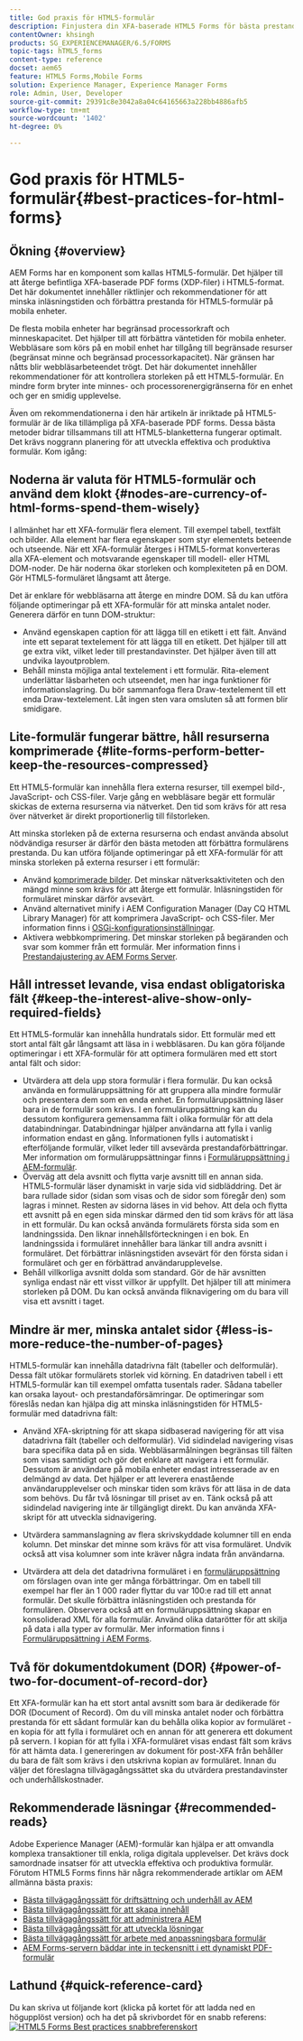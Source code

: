 ```yaml
---
title: God praxis för HTML5-formulär
description: Finjustera din XFA-baserade HTML5 Forms för bästa prestanda.
contentOwner: khsingh
products: SG_EXPERIENCEMANAGER/6.5/FORMS
topic-tags: hTML5_forms
content-type: reference
docset: aem65
feature: HTML5 Forms,Mobile Forms
solution: Experience Manager, Experience Manager Forms
role: Admin, User, Developer
source-git-commit: 29391c8e3042a8a04c64165663a228bb4886afb5
workflow-type: tm+mt
source-wordcount: '1402'
ht-degree: 0%

---
```


# God praxis för HTML5-formulär{#best-practices-for-html-forms}

## Ökning {#overview}

AEM Forms har en komponent som kallas HTML5-formulär. Det hjälper till att återge befintliga XFA-baserade PDF forms (XDP-filer) i HTML5-format. Det här dokumentet innehåller riktlinjer och rekommendationer för att minska inläsningstiden och förbättra prestanda för HTML5-formulär på mobila enheter.

De flesta mobila enheter har begränsad processorkraft och minneskapacitet. Det hjälper till att förbättra väntetiden för mobila enheter. Webbläsare som körs på en mobil enhet har tillgång till begränsade resurser (begränsat minne och begränsad processorkapacitet). När gränsen har nåtts blir webbläsarbeteendet trögt. Det här dokumentet innehåller rekommendationer för att kontrollera storleken på ett HTML5-formulär. En mindre form bryter inte minnes- och processorenergigränserna för en enhet och ger en smidig upplevelse.

Även om rekommendationerna i den här artikeln är inriktade på HTML5-formulär är de lika tillämpliga på XFA-baserade PDF forms. Dessa bästa metoder bidrar tillsammans till att HTML5-blanketterna fungerar optimalt. Det krävs noggrann planering för att utveckla effektiva och produktiva formulär. Kom igång:

## Noderna är valuta för HTML5-formulär och använd dem klokt {#nodes-are-currency-of-html-forms-spend-them-wisely}

I allmänhet har ett XFA-formulär flera element. Till exempel tabell, textfält och bilder. Alla element har flera egenskaper som styr elementets beteende och utseende. När ett XFA-formulär återges i HTML5-format konverteras alla XFA-element och motsvarande egenskaper till modell- eller HTML DOM-noder. De här noderna ökar storleken och komplexiteten på en DOM. Gör HTML5-formuläret långsamt att återge.

Det är enklare för webbläsarna att återge en mindre DOM. Så du kan utföra följande optimeringar på ett XFA-formulär för att minska antalet noder. Generera därför en tunn DOM-struktur:

* Använd egenskapen caption för att lägga till en etikett i ett fält. Använd inte ett separat textelement för att lägga till en etikett. Det hjälper till att ge extra vikt, vilket leder till prestandavinster. Det hjälper även till att undvika layoutproblem.
* Behåll minsta möjliga antal textelement i ett formulär. Rita-element underlättar läsbarheten och utseendet, men har inga funktioner för informationslagring. Du bör sammanfoga flera Draw-textelement till ett enda Draw-textelement. Låt ingen sten vara omsluten så att formen blir smidigare.

## Lite-formulär fungerar bättre, håll resurserna komprimerade {#lite-forms-perform-better-keep-the-resources-compressed}

Ett HTML5-formulär kan innehålla flera externa resurser, till exempel bild-, JavaScript- och CSS-filer. Varje gång en webbläsare begär ett formulär skickas de externa resurserna via nätverket. Den tid som krävs för att resa över nätverket är direkt proportionerlig till filstorleken.

Att minska storleken på de externa resurserna och endast använda absolut nödvändiga resurser är därför den bästa metoden att förbättra formulärens prestanda. Du kan utföra följande optimeringar på ett XFA-formulär för att minska storleken på externa resurser i ett formulär:

* Använd [komprimerade bilder](/help/assets/best-practices-for-optimizing-the-quality-of-your-images.md). Det minskar nätverksaktiviteten och den mängd minne som krävs för att återge ett formulär. Inläsningstiden för formuläret minskar därför avsevärt.
* Använd alternativet minify i AEM Configuration Manager (Day CQ HTML Library Manager) för att komprimera JavaScript- och CSS-filer. Mer information finns i [OSGi-konfigurationsinställningar](/help/sites-deploying/osgi-configuration-settings.md).
* Aktivera webbkomprimering. Det minskar storleken på begäranden och svar som kommer från ett formulär. Mer information finns i [Prestandajustering av AEM Forms Server](https://helpx.adobe.com/aem-forms/6-3/performance-tuning-aem-forms.html).

## Håll intresset levande, visa endast obligatoriska fält  {#keep-the-interest-alive-show-only-required-fields}

Ett HTML5-formulär kan innehålla hundratals sidor. Ett formulär med ett stort antal fält går långsamt att läsa in i webbläsaren. Du kan göra följande optimeringar i ett XFA-formulär för att optimera formulären med ett stort antal fält och sidor:

* Utvärdera att dela upp stora formulär i flera formulär. Du kan också använda en formuläruppsättning för att gruppera alla mindre formulär och presentera dem som en enda enhet. En formuläruppsättning läser bara in de formulär som krävs. I en formuläruppsättning kan du dessutom konfigurera gemensamma fält i olika formulär för att dela databindningar. Databindningar hjälper användarna att fylla i vanlig information endast en gång. Informationen fylls i automatiskt i efterföljande formulär, vilket leder till avsevärda prestandaförbättringar. Mer information om formuläruppsättningar finns i [Formuläruppsättning i AEM-formulär](https://helpx.adobe.com/aem-forms/6-3/formset-in-aem-forms.html).
* Överväg att dela avsnitt och flytta varje avsnitt till en annan sida. HTML5-formulär läser dynamiskt in varje sida vid sidbläddring. Det är bara rullade sidor (sidan som visas och de sidor som föregår den) som lagras i minnet. Resten av sidorna läses in vid behov. Att dela och flytta ett avsnitt på en egen sida minskar därmed den tid som krävs för att läsa in ett formulär. Du kan också använda formulärets första sida som en landningssida. Den liknar innehållsförteckningen i en bok. En landningssida i formuläret innehåller bara länkar till andra avsnitt i formuläret. Det förbättrar inläsningstiden avsevärt för den första sidan i formuläret och ger en förbättrad användarupplevelse.
* Behåll villkorliga avsnitt dolda som standard. Gör de här avsnitten synliga endast när ett visst villkor är uppfyllt. Det hjälper till att minimera storleken på DOM. Du kan också använda fliknavigering om du bara vill visa ett avsnitt i taget.

## Mindre är mer, minska antalet sidor {#less-is-more-reduce-the-number-of-pages}

HTML5-formulär kan innehålla datadrivna fält (tabeller och delformulär). Dessa fält utökar formulärets storlek vid körning. En datadriven tabell i ett HTML5-formulär kan till exempel omfatta tusentals rader. Sådana tabeller kan orsaka layout- och prestandaförsämringar. De optimeringar som föreslås nedan kan hjälpa dig att minska inläsningstiden för HTML5-formulär med datadrivna fält:

* Använd XFA-skriptning för att skapa sidbaserad navigering för att visa datadrivna fält (tabeller och delformulär). Vid sidindelad navigering visas bara specifika data på en sida. Webbläsarmålningen begränsas till fälten som visas samtidigt och gör det enklare att navigera i ett formulär. Dessutom är användare på mobila enheter endast intresserade av en delmängd av data. Det hjälper er att leverera enastående användarupplevelser och minskar tiden som krävs för att läsa in de data som behövs. Du får två lösningar till priset av en.  Tänk också på att sidindelad navigering inte är tillgängligt direkt. Du kan använda XFA-skript för att utveckla sidnavigering.

* Utvärdera sammanslagning av flera skrivskyddade kolumner till en enda kolumn. Det minskar det minne som krävs för att visa formuläret. Undvik också att visa kolumner som inte kräver några indata från användarna.
* Utvärdera att dela det datadrivna formuläret i en [formuläruppsättning](https://helpx.adobe.com/aem-forms/6-3/formset-in-aem-forms.html) om förslagen ovan inte ger många förbättringar. Om en tabell till exempel har fler än 1 000 rader flyttar du var 100:e rad till ett annat formulär. Det skulle förbättra inläsningstiden och prestanda för formulären.  Observera också att en formuläruppsättning skapar en konsoliderad XML för alla formulär. Använd olika datarötter för att skilja på data i alla typer av formulär. Mer information finns i [Formuläruppsättning i AEM Forms](https://helpx.adobe.com/aem-forms/6-3/formset-in-aem-forms.html).

## Två för dokumentdokument (DOR) {#power-of-two-for-document-of-record-dor}

Ett XFA-formulär kan ha ett stort antal avsnitt som bara är dedikerade för DOR (Document of Record). Om du vill minska antalet noder och förbättra prestanda för ett sådant formulär kan du behålla olika kopior av formuläret - en kopia för att fylla i formuläret och en annan för att generera ett dokument på servern. I kopian för att fylla i XFA-formuläret visas endast fält som krävs för att hämta data. I genereringen av dokument för post-XFA från behåller du bara de fält som krävs i den utskrivna kopian av formuläret. Innan du väljer det föreslagna tillvägagångssättet ska du utvärdera prestandavinster och underhållskostnader.

## Rekommenderade läsningar  {#recommended-reads}

Adobe Experience Manager (AEM)-formulär kan hjälpa er att omvandla komplexa transaktioner till enkla, roliga digitala upplevelser. Det krävs dock samordnade insatser för att utveckla effektiva och produktiva formulär. Förutom HTML5 Forms finns här några rekommenderade artiklar om AEM allmänna bästa praxis:

* [Bästa tillvägagångssätt för driftsättning och underhåll av AEM](/help/sites-deploying/best-practices.md)
* [Bästa tillvägagångssätt för att skapa innehåll](/help/sites-authoring/best-practices.md)
* [Bästa tillvägagångssätt för att administrera AEM](/help/sites-administering/administer-best-practices.md)
* [Bästa tillvägagångssätt för att utveckla lösningar](/help/sites-developing/best-practices.md)
* [Bästa tillvägagångssätt för arbete med anpassningsbara formulär](/help/forms/using/adaptive-forms-best-practices.md)
* [AEM Forms-servern bäddar inte in teckensnitt i ett dynamiskt PDF-formulär](https://helpx.adobe.com/aem-forms/kb/aem-forms-server-does-not-embed-fonts-to-dynamic-pdf-form.html)

## Lathund {#quick-reference-card}

Du kan skriva ut följande kort (klicka på kortet för att ladda ned en högupplöst version) och ha det på skrivbordet för en snabb referens:
[![HTML5 Forms Best practices snabbreferenskort](do-not-localize/best-practices_reference_card.png)](assets/html5_forms_best_practices_reference_card.pdf)
